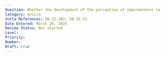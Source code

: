 ```yaml
---
Question: Whether the development of the perception of impermanence (alt: inconstancy; anicca) is directly conducive to Nibbāna?
Category: Anicca
Sutta References: SN 22.102; SN 35.53
Date Entered: March 26, 2025
Review Status: Not started
Level: 
Priority: 
Number: 
Draft: true
---
```

